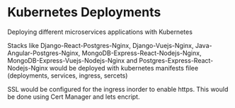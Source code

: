 # Kubernetes Deployments
Deploying different microservices applications with Kubernetes

Stacks like Django-React-Postgres-Nginx, Django-Vuejs-Nginx, Java-Angular-Postgres-Nginx, MongoDB-Express-React-Nodejs-Nginx, MongoDB-Express-Vuejs-Nodejs-Nginx and Postgres-Express-React-Nodejs-Nginx would be deployed with kubernetes manifests filee (deployments, services, ingress, sercets)

SSL would be configured for the ingress inorder to enable https. This would be done using Cert Manager and lets encript. 

